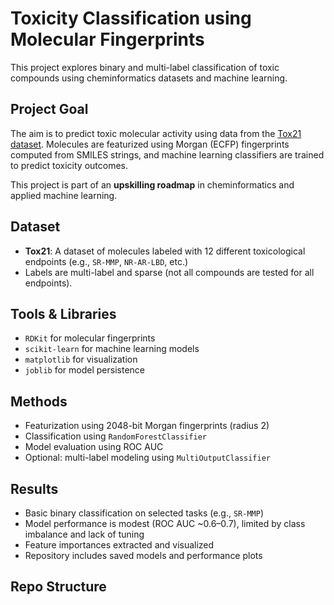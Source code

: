 # Toxicity Classification using Molecular Fingerprints

This project explores binary and multi-label classification of toxic compounds using cheminformatics datasets and machine learning.

## Project Goal

The aim is to predict toxic molecular activity using data from the [Tox21 dataset](https://tripod.nih.gov/tox21/challenge/). Molecules are featurized using Morgan (ECFP) fingerprints computed from SMILES strings, and machine learning classifiers are trained to predict toxicity outcomes.

This project is part of an **upskilling roadmap** in cheminformatics and applied machine learning.

##  Dataset

- **Tox21**: A dataset of molecules labeled with 12 different toxicological endpoints (e.g., `SR-MMP`, `NR-AR-LBD`, etc.)
- Labels are multi-label and sparse (not all compounds are tested for all endpoints).

##  Tools & Libraries

- `RDKit` for molecular fingerprints
- `scikit-learn` for machine learning models
- `matplotlib`  for visualization
- `joblib` for model persistence

##  Methods

- Featurization using 2048-bit Morgan fingerprints (radius 2)
- Classification using `RandomForestClassifier`
- Model evaluation using ROC AUC
- Optional: multi-label modeling using `MultiOutputClassifier`

##  Results

- Basic binary classification on selected tasks (e.g., `SR-MMP`)
- Model performance is modest (ROC AUC ~0.6–0.7), limited by class imbalance and lack of tuning
- Feature importances extracted and visualized
- Repository includes saved models and performance plots

## Repo Structure



